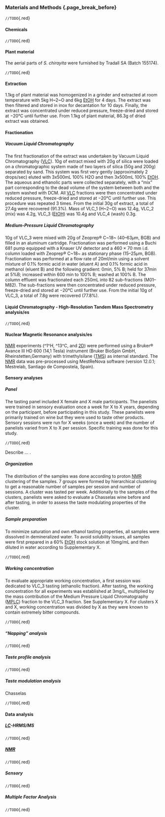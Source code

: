### Materials and Methods {.page_break_before}

`//TODO`{.red}

#### Chemicals

`//TODO`{.red}

#### Plant material

The aerial parts of *S. chirayita* were furnished by Tradall SA (Batch 155174).

`//TODO`{.red}

#### Extraction

1.1kg of plant material was homogenized in a grinder and extracted at room temperature with 5kg H~2~O and 6kg [EtOH](#etoh) for 4 days.
The extract was then filtered and stored in inox for decantation for 10 days.
Finally, the extract was concentrated under reduced pressure, freeze-dried and stored at −20°C until further use.
From 1.1kg of plant material, 86.3g of dried extract was obtained.

#### Fractionation

##### Vacuum Liquid Chromatography

The first fractionation of the extract was undertaken by Vacuum Liquid Chromatography ([VLC](#vlc)).
10g of extract mixed with 20g of silica were loaded on a chromatographic system made of two layers of silica (50g and 200g) separated by sand.
This system was first very gently (approximately 2 drops/sec) eluted with 3x500mL 100% H2O and then 3x500mL 100% [EtOH](#etoh).
The aqueous and ethanolic parts were collected separately, with a “mix” part corresponding to the dead volume of the system between both and the system washed with DCM.
All [VLC](#vlc) fractions were then concentrated under reduced pressure, freeze-dried and stored at −20°C until further use.
This procedure was repeated 3 times.
From the initial 30g of extract, a total of 27.4g were recovered (91.3%). Mass of VLC_1 (H~2~O) was 12.4g, VLC_2 (mix) was 4.2g, VLC_3 ([EtOH](#etoh)) was 10.4g and VLC_4 (wash) 0.3g.

##### Medium-Pressure Liquid Chromatography

10g of VLC_3 were mixed with 20g of Zeoprep® C~18~ (40–63*μ*m, BGB) and filled in an aluminum cartridge.
Fractionation was performed using a Buchi 681 pump equipped with a Knauer UV detector and a 460 × 70 mm i.d. column loaded with Zeoprep® C~18~ as stationary phase (15–25*μ*m, BGB).
Fractionation was performed at a flow rate of 20ml/min using a solvent mixture of 0.1% formic acid in water (eluent A) and 0.1% formic acid in methanol (eluent B) and the following gradient: 0min, 5% B; held for 37min at 5%B; increased within 600 min to 100% B; washed at 100% B.
The column effluent was fractionated each 250mL into 82 sub-fractions (M01–M82).
The sub-fractions were then concentrated under reduced pressure, freeze-dried and stored at −20°C until further use.
From the initial 10g of VLC_3, a total of 7.8g were recovered (77.8%).

#### Liquid Chromatography - High-Resolution Tandem Mass Spectrometry analysis/es

`//TODO`{.red}

#### Nuclear Magnetic Resonance analysis/es

[NMR](#nmr) experiments (^1^H, ^13^C, and [2D](#2d)) were performed using a Bruker® Avance III HD 600 (14,1 Tesla) instrument (Bruker BioSpin GmbH, Rheinstetten,Germany) with trimethylsilane ([TMS](#tms)) as internal standard.
The [NMR](#nmr) data was pre-processed using MestReNova software (version 12.0.1; Mestrelab, Santiago de Compostela, Spain).

#### Sensory analyses

##### Panel

The tasting panel included X female and X male participants.
The panelists were trained in sensory evaluation once a week for X to X years, depending on the participant, before participating in this study.
These panelists were primarily trained on wine but they were used to taste other products.
Sensory sessions were run for X weeks (once a week) and the number of panelists varied from X to X per session.
Specific training was done for this study. 

`//TODO`{.red}

Describe … . 

##### Organization

The distribution of the samples was done according to proton [NMR](#nmr) clustering of the samples.
7 groups were formed by hierarchical clustering to get a reasonable number of samples per session and number of sessions.
A cluster was tasted per week.
Additionally to the samples of the clusters, panelists were asked to evaluate a Chasselas wine before and after tasting, in order to assess the taste modulating properties of the cluster.

##### Sample preparation

To minimize saturation and own ethanol tasting properties, all samples were dissolved in demineralized water.
To avoid solubility issues, all samples were first prepared in a 60% [EtOH](#etoh) stock solution at 10mg/mL and then diluted in water according to Supplementary X.

`//TODO`{.red}

##### Working concentration

To evaluate appropriate working concentration, a first session was dedicated to VLC_3 tasting (ethanolic fraction).
After tasting, the working concentration for all experiments was established at 3mg/L, multiplied by the mass contribution of the Medium Pressure Liquid Chromatography ([MPLC](#mplc)) fraction to the VLC_3 fraction.
See Supplementary X.
For clusters X and X, working concentration was divided by X as they were known to contain extremely bitter compounds.

`//TODO`{.red}

##### “Napping” analysis

`//TODO`{.red}

##### Taste profile analysis

`//TODO`{.red}

##### Taste modulation analysis

Chasselas

`//TODO`{.red}

#### Data analysis

##### [LC](#lc)-HRMS/MS

`//TODO`{.red}

##### [NMR](#nmr)

`//TODO`{.red}

##### Sensory

`//TODO`{.red}

##### Multiple Factor Analysis

`//TODO`{.red}
